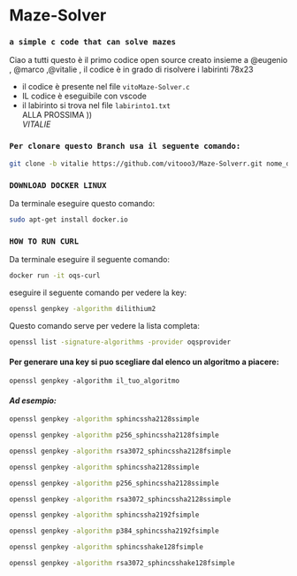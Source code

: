 # Maze-Solver
### `a simple c code that can solve mazes`
Ciao a tutti questo è il primo codice open source creato insieme 
a @eugenio , @marco ,@vitalie , il codice è in grado di risolvere i labirinti 78x23

* il codice è presente nel file `vitoMaze-Solver.c`
* IL codice è eseguibile con vscode  
* il labirinto si trova nel file `labirinto1.txt`  
ALLA PROSSIMA ))  
*VITALIE*
### `Per clonare questo Branch usa il seguente comando:`  
```bash
git clone -b vitalie https://github.com/vitooo3/Maze-Solverr.git nome_della_cartella
```
### `DOWNLOAD DOCKER LINUX`
Da terminale eseguire questo comando:
```bash
sudo apt-get install docker.io
```
### `HOW TO RUN CURL`
Da terminale eseguire il seguente comando:
```bash
docker run -it oqs-curl  
```
eseguire il seguente comando per vedere la key:
```bash
openssl genpkey -algorithm dilithium2
```
Questo comando serve per vedere la lista completa:
```bash
openssl list -signature-algorithms -provider oqsprovider
```
#### Per generare una key si puo scegliare dal elenco un algoritmo a piacere:  
`openssl genpkey -algorithm il_tuo_algoritmo`  

#### *Ad esempio:*
```bash
openssl genpkey -algorithm sphincssha2128ssimple
```
```bash
openssl genpkey -algorithm p256_sphincssha2128fsimple
```
```bash
openssl genpkey -algorithm rsa3072_sphincssha2128fsimple
```
```bash
openssl genpkey -algorithm sphincssha2128ssimple
```
```bash
openssl genpkey -algorithm p256_sphincssha2128ssimple
```
```bash
openssl genpkey -algorithm rsa3072_sphincssha2128ssimple
```
```bash
openssl genpkey -algorithm sphincssha2192fsimple
```
```bash
openssl genpkey -algorithm p384_sphincssha2192fsimple
```
```bash
openssl genpkey -algorithm sphincsshake128fsimple
```
```bash
openssl genpkey -algorithm rsa3072_sphincsshake128fsimple
```
